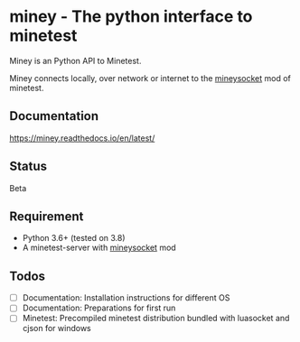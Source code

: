 # miney - The python interface to minetest

Miney is an Python API to Minetest.

Miney connects locally, over network or internet to the [mineysocket](https://github.com/miney-py/mineysocket) mod of minetest.

## Documentation

https://miney.readthedocs.io/en/latest/

## Status

Beta

## Requirement

* Python 3.6+ (tested on 3.8)
* A minetest-server with [mineysocket](https://github.com/miney-py/mineysocket) mod

## Todos

- [ ] Documentation: Installation instructions for different OS
- [ ] Documentation: Preparations for first run
- [ ] Minetest: Precompiled minetest distribution bundled with luasocket and cjson for windows
